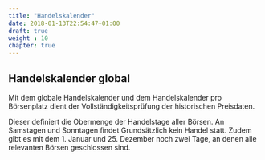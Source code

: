 ```yaml
---
title: "Handelskalender"
date: 2018-01-13T22:54:47+01:00
draft: true
weight : 10
chapter: true
---
```

## Handelskalender global
Mit dem globale Handelskalender und dem Handelskalender pro Börsenplatz dient der Vollständigkeitsprüfung der historischen Preisdaten.

Dieser definiert die Obermenge der Handelstage aller Börsen. An Samstagen und Sonntagen findet Grundsätzlich kein Handel statt. Zudem gibt es mit dem 1. Januar und 25. Dezember noch zwei Tage, an denen alle relevanten Börsen geschlossen sind.
